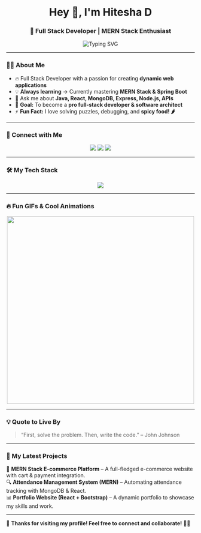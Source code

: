 <h1 align="center">Hey 👋, I'm Hitesha D</h1>
<h3 align="center">🚀 Full Stack Developer | MERN Stack Enthusiast</h3>

<p align="center">
  <img src="https://readme-typing-svg.herokuapp.com?font=Fira+Code&pause=1000&color=F7B801&width=435&lines=Code%2C+Build%2C+Repeat...;Passionate+about+Tech!+🚀;MERN+Stack+%7C+Java+%7C+Spring+Boot" alt="Typing SVG" />
</p>

---

### **🙋‍♀️ About Me**  
- 🔥 Full Stack Developer with a passion for creating **dynamic web applications**  
- 💡 **Always learning** → Currently mastering **MERN Stack & Spring Boot**  
- 💬 Ask me about **Java, React, MongoDB, Express, Node.js, APIs**  
- 🎯 **Goal:** To become a **pro full-stack developer & software architect**  
- ⚡ **Fun Fact:** I love solving puzzles, debugging, and **spicy food! 🌶️**  

---

### **📢 Connect with Me**  
<p align="center">
  <a href="www.linkedin.com/in/hitesha-d-4b416a242"><img src="https://img.shields.io/badge/LinkedIn-0077B5?style=for-the-badge&logo=linkedin&logoColor=white"></a>
  <a href="https://github.com/hiteshhhhhhhhhh"><img src="https://img.shields.io/badge/GitHub-181717?style=for-the-badge&logo=github&logoColor=white"></a>
  <a href="mailto:hitesh.dinesh03@gmail.com"><img src="https://img.shields.io/badge/Gmail-D14836?style=for-the-badge&logo=gmail&logoColor=white"></a>
</p>

---

### **🛠️ My Tech Stack**
<p align="center">
  <img src="https://skillicons.dev/icons?i=html,css,js,react,nodejs,express,mongodb,java,spring,git,github,vscode" />
</p>

---

### **🔥 Fun GIFs & Cool Animations**
<p align="center">
  <img src="https://media.giphy.com/media/qgQUggAC3Pfv687qPC/giphy.gif" width="500">
</p>

---

### **💡 Quote to Live By**
> “First, solve the problem. Then, write the code.” – John Johnson  

---

### **📌 My Latest Projects**
🚀 **MERN Stack E-commerce Platform** – A full-fledged e-commerce website with cart & payment integration.  
🔍 **Attendance Management System (MERN)** – Automating attendance tracking with MongoDB & React.  
📊 **Portfolio Website (React + Bootstrap)** – A dynamic portfolio to showcase my skills and work.  

---

💖 **Thanks for visiting my profile! Feel free to connect and collaborate!** 🚀✨  
